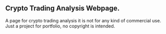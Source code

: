 ## Crypto Trading Analysis Webpage.

A page for crypto trading analysis it is not for any kind of commercial use. Just a project for portfolio, no copyright is intended.

